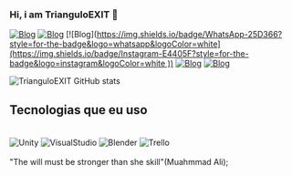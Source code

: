### Hi, i am TrianguloEXIT  👋

[![Blog](https://img.shields.io/badge/Itch.io-FA5C5C?style=for-the-badge&logo=itchdotio&logoColor=white)](https://itch.io/)
[![Blog](https://img.shields.io/badge/WhatsApp-25D366?style=for-the-badge&logo=whatsapp&logoColor=white)]()
[![Blog]([https://img.shields.io/badge/WhatsApp-25D366?style=for-the-badge&logo=whatsapp&logoColor=white](https://img.shields.io/badge/Instagram-E4405F?style=for-the-badge&logo=instagram&logoColor=white
))](https://www.instagram.com/triangulo_exit/)
[![Blog](https://img.shields.io/badge/LinkedIn-0077B5?style=for-the-badge&logo=linkedin&logoColor=white
)](https://www.linkedin.com/in/victor-dotele-703b1b260/)
[![Blog](https://img.shields.io/badge/Gmail-D14836?style=for-the-badge&logo=gmail&logoColor=white
)]()


![TrianguloEXIT GitHub stats](https://github-readme-stats.vercel.app/api?username=TrianguloEXIT&show_icons=true&theme=radical)
## Tecnologias que eu uso
<div style="display: incline_block"><br/> 
<img align="center" alt="Unity" src="https://img.shields.io/badge/Unity-100000?style=for-the-badge&logo=unity&logoColor=white" />
  <img align="center" alt="VisualStudio" src="https://img.shields.io/badge/Visual_Studio-5C2D91?style=for-the-badge&logo=visual%20studio&logoColor=white" />
  <img align="center" alt="Blender" src="https://img.shields.io/badge/blender-%23F5792A.svg?style=for-the-badge&logo=blender&logoColor=white" />
   <img align="center" alt="Trello" src="https://img.shields.io/badge/Trello-0052CC?style=for-the-badge&logo=trello&logoColor=white" />
</div><br/>
"The will must be stronger than she skill"(Muahmmad Ali);


